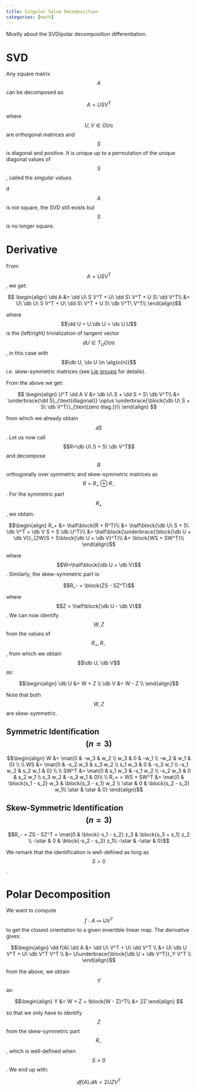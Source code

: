 ```yaml
---
title: Singular Value Decomposition
categories: [math]
---
```


Mostly about the SVD/polar decomposition differentiation.

# SVD

Any square matrix $$A$$ can be decomposed as:

$$A = USV^T$$

where $$U, V \in O(n)$$ are orthogonal matrices and $$S$$ is diagonal and
positive. It is unique up to a permutation of the unique diagonal values of
$$S$$, called the *singular values*.

If $$A$$ is not square, the SVD still exists but $$S$$ is no longer square.
    
# Derivative

From $$A = USV^T$$, we get:

$$
\begin{align}
\dd A &= \dd U\ S V^T + U\ \dd S\ V^T + U S\ \dd V^T\\
    &= U\ \db U\ S V^T + U\ \dd S\ V^T + U S\ \db V^T\ V^T\\
\end{align}$$

where $$\dd U = U.\db U = \ds U.U$$ is the (left/right) trivialization of
tangent vector $$\dd U \in T_U O(n)$$, in this case with $$\db U, \ds U \in
\alg{o(n)}$$ *i.e.* skew-symmetric matrices (see [Lie groups](lie-groups) for
details).

From the above we get:

$$
\begin{align}
U^T \dd A V &= \db U\ S + \dd S + S\ \db V^T\\
&= \underbrace{\dd S}_{\text{diagonal}} \oplus \underbrace{\block{\db U\ S + S\ \db V^T}}_{\text{zero diag.}}\\
\end{align}
$$

from which we already obtain $$\dd S$$. Let us now call $$R=\db U\ S + S\ \db
V^T$$ and decompose $$R$$ orthogonally over symmetric and skew-symmetric
matrices as $$R = R_+ \oplus R_-$$. For the symmetric part $$R_+$$, we obtain:

$$\begin{align}
R_+ &= \half\block{R + R^T}\\
    &= \half\block{\db U\ S + S\ \db V^T + \db V S + S \db U^T}\\
    &= \half\block{\underbrace{\block{\db U + \db V}}_{2W}S + S\block{\db U + \db V}^T}\\
    &= \block{WS + SW^T}\\
\end{align}$$

where $$W=\half\block{\db U + \db V}$$. Similarly, the skew-symmetric part is:

$$R_- = \block{ZS - SZ^T}$$

where $$Z = \half\block{\db U - \db V}$$. We can now identify $$W, Z$$ from the values of
$$R_+, R_-$$, from which we obtain $$\db U, \db V$$ as:

$$\begin{align}
    \db U &= W + Z \\
    \db V &= W - Z \\
\end{align}$$

Note that both $$W, Z$$ are skew-symmetric.

## Symmetric Identification $$(n = 3)$$

$$\begin{align}
W &= \mat{0 & -w_3 & w_2 \\ 
           w_3 & 0 & -w_1 \\ 
           -w_2 & w_1 & 0} \\
           \\
WS &= \mat{0 & -s_2 w_3 & s_3 w_2 \\ 
            s_1 w_3 & 0 & -s_3 w_1 \\
            -s_1 w_2 & s_2 w_1 & 0} \\
            \\
SW^T &= \mat{0 & s_1 w_3 & -s_1 w_2 \\ 
            -s_2 w_3 & 0 & s_2 w_1 \\
            s_3 w_2 & -s_3 w_1 & 0}\\
            \\
R_+ = WS + SW^T &= \mat{0 & \block{s_1 - s_2} w_3 & \block{s_3 - s_1} w_2 \\
                        \star & 0 & \block{s_2 - s_3} w_1\\ 
                        \star & \star & 0}
\end{align}$$


## Skew-Symmetric Identification $$(n = 3)$$

$$R_- = ZS - SZ^T = \mat{0 & \block{-s_1 - s_2} z_3 & \block{s_3 + s_1} z_2 \\
                                   -\star & 0 & \block{-s_2 - s_3} z_1\\ 
                                   -\star & -\star & 0}$$

We remark that the identification is well-defined as long as $$S>0$$.

# Polar Decomposition

We want to compute $$f: A \mapsto UV^T$$ to get the closest orientation to a
given invertible linear map. The derivative gives:

$$\begin{align}
\dd f(A).\dd A &= \dd U\ V^T + U\ \dd V^T \\
&= U\ \db U V^T + U\ \db V^T V^T \\
&= U\underbrace{\block{\db U + \db V^T}}_Y V^T \\
\end{align}$$

from the above, we obtain $$Y$$ as:

$$\begin{align}
Y &= W + Z + \block{W - Z}^T\\
    &= 2Z
\end{align}
$$

so that we only have to identify $$Z$$ from the skew-symmetric part $$R_-$$,
which is well-defined when $$S > 0$$. We end up with:

$$\dd f(A).\dd A = 2 U Z V^T$$



